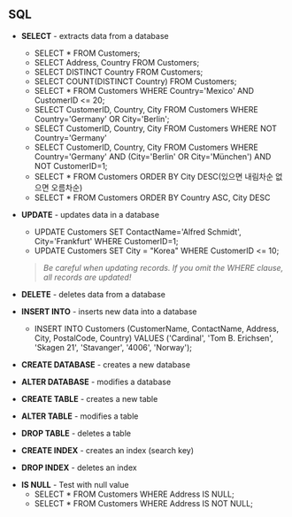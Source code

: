 ## SQL

- **SELECT** - extracts data from a database
  
  - SELECT * FROM Customers;
  - SELECT Address, Country FROM Customers;
  - SELECT DISTINCT Country FROM Customers;
  - SELECT COUNT(DISTINCT Country) FROM Customers;
  - SELECT * FROM Customers
    WHERE Country='Mexico' AND CustomerID <= 20; 
  - SELECT CustomerID, Country, City FROM Customers
    WHERE Country='Germany' OR City='Berlin';
  - SELECT CustomerID, Country, City FROM Customers
    WHERE NOT Country='Germany'
  - SELECT CustomerID, Country, City FROM Customers
    WHERE Country='Germany' AND (City='Berlin' OR City='München') AND NOT CustomerID=1;
  - SELECT * FROM Customers 
    ORDER BY City DESC(있으면 내림차순 없으면 오름차순)
  - SELECT * FROM Customers 
    ORDER BY Country ASC, City DESC 
  
- **UPDATE** - updates data in a database

  - UPDATE Customers SET ContactName='Alfred Schmidt', City='Frankfurt'
    WHERE CustomerID=1;
  - UPDATE Customers SET City = "Korea" 
    WHERE CustomerID <= 10;

  > *Be careful when updating records. If you omit the WHERE clause, all records are updated!*

- **DELETE** - deletes data from a database

- **INSERT INTO** - inserts new data into a database

  - INSERT INTO Customers (CustomerName, ContactName, Address, City, PostalCode, Country)
    VALUES ('Cardinal', 'Tom B. Erichsen', 'Skagen 21', 'Stavanger', '4006', 'Norway');

- **CREATE DATABASE** - creates a new database

- **ALTER DATABASE** - modifies a database

- **CREATE TABLE** - creates a new table

- **ALTER TABLE** - modifies a table

- **DROP TABLE** - deletes a table

- **CREATE INDEX** - creates an index (search key)

- **DROP INDEX** - deletes an index





+ **IS NULL** - Test with null value
  + SELECT * FROM Customers 
    WHERE Address IS NULL;
  + SELECT * FROM Customers 
    WHERE Address IS NOT NULL;